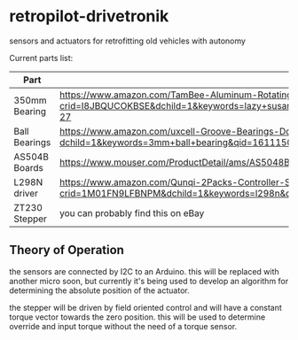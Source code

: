 # retropilot-drivetronik
sensors and actuators for retrofitting old vehicles with autonomy

Current parts list:

|Part          | Link        | 
|-------------- |-------------|
| 350mm Bearing | https://www.amazon.com/TamBee-Aluminum-Rotating-Turntable-Dining-Table/dp/B071FL5QR3/ref=sr_1_27?crid=I8JBQUCOKBSE&dchild=1&keywords=lazy+susan+bearing&qid=1611597016&sprefix=lazy+suzan+bea%2Caps%2C188&sr=8-27 | 
| Ball Bearings | https://www.amazon.com/uxcell-Groove-Bearings-Double-Shielded/dp/B0819927WR/ref=sr_1_6?dchild=1&keywords=3mm+ball+bearing&qid=1611150733&sr=8-6 |
AS504B Boards | https://www.mouser.com/ProductDetail/ams/AS5048B-TS_EK_AB?qs=Rt6VE0PE%2FOduJIB%252BRfeBZQ%3D%3D |
L298N driver | https://www.amazon.com/Qunqi-2Packs-Controller-Stepper-Arduino/dp/B01M29YK5U/ref=sr_1_6?crid=1M01FN9LFBNPM&dchild=1&keywords=l298n&qid=1611150995&sprefix=L298%2Caps%2C153&sr=8-6 |
ZT230 Stepper | you can probably find this on eBay |

<h2> Theory of Operation</h2>

the sensors are connected by I2C to an Arduino. this will be replaced with another micro soon, but currently it's being used to develop an algorithm for determining the absolute position of the actuator.

the stepper will be driven by field oriented control and will have a constant torque vector towards the zero position. this will be used to determine override and input torque without the need of a torque sensor.
